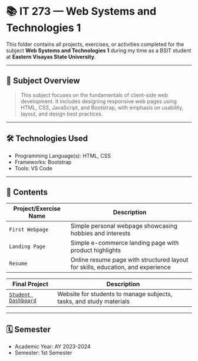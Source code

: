 # 📚 IT 273 — Web Systems and Technologies 1

This folder contains all projects, exercises, or activities completed for the subject **Web Systems and Technologies 1** during my time as a BSIT student at **Eastern Visayas State University**.

---

## 🧠 Subject Overview

> This subject focuses on the fundamentals of client-side web development. It includes designing responsive web pages using HTML, CSS, JavaScript, and Bootstrap, with emphasis on usability, layout, and design best practices.

---

## 🛠️ Technologies Used

- Programming Language(s): HTML, CSS
- Frameworks: Bootstrap
- Tools: VS Code

---

## 📂 Contents

| Project/Exercise Name        | Description                                               |
|-----------------------------|-----------------------------------------------------------|
| `First Webpage`             | Simple personal webpage showcasing hobbies and interests  |
| `Landing Page`              | Simple e-commerce landing page with product highlights    |
| `Resume`                    | Online resume page with structured layout for skills, education, and experience |

| **Final Project**           | **Description**                                           |
|-----------------------------|-----------------------------------------------------------|
| [`Student Dashboard`](https://github.com/mikeygelooooo/Student-Dashboard)         | Website for students to manage subjects, tasks, and study materials |

---

## 🗓️ Semester

- Academic Year: AY 2023-2024  
- Semester: 1st Semester
